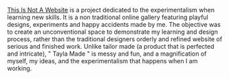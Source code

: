 [This Is Not A Website](https://taylarogic.github.io/GKO/taylamade/) is a project dedicated to the experimentalism when learning new skills. It is a non traditional online gallery featuring playful designs, experiments and happy accidents made by me. The objective was to create an unconventional space to demonstrate my learning and design process, rather than the traditional designers orderly and refined website of serious and finished work. Unlike tailor made (a product that is perfected and intricate), " Tayla Made " is messy and fun, and a magnification of myself, my ideas, and the experimentalism that happens when I am working. 
